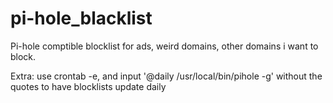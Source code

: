 # pi-hole_blacklist
Pi-hole comptible blocklist for ads, weird domains, other domains i want to block.

Extra: use crontab -e, and input '@daily /usr/local/bin/pihole -g' without the quotes to have blocklists update daily
